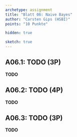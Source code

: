 ```yaml
---
archetype: assignment
title: "Blatt 06: Naive Bayes"
author: "Carsten Gips (HSBI)"
points: "10 Punkte"

hidden: true

sketch: true
---
```




## A06.1: TODO (3P)

**TODO**



## A06.2: TODO (4P)

**TODO**



## A06.3: TODO (3P)

**TODO**
